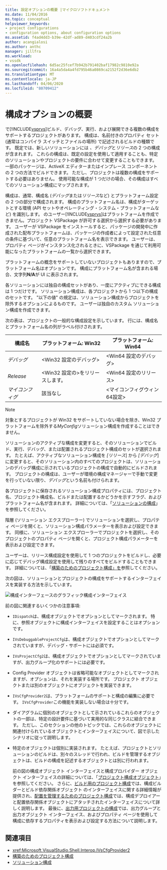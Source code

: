 ```yaml
---
title: 設定オプションの概要 |マイクロソフトドキュメント
ms.date: 11/04/2016
ms.topic: conceptual
helpviewer_keywords:
- project configurations
- configuration options, about configuration options
ms.assetid: f4ad4dd3-b39e-42df-ad89-d403cdf24a2b
author: acangialosi
ms.author: anthc
manager: jillfra
ms.workload:
- vssdk
ms.openlocfilehash: 6d5ac25fcef7b942b791402baf17982c9810e92a
ms.sourcegitcommit: 16a4a5da4a4fd795b46a0869ca2152f2d36e6db2
ms.translationtype: MT
ms.contentlocale: ja-JP
ms.lasthandoff: 04/06/2020
ms.locfileid: "80709412"
---
```

# <a name="configuration-options-overview"></a>構成オプションの概要
で[!INCLUDE[vsprvs](../../code-quality/includes/vsprvs_md.md)]ビルド、デバッグ、実行、および展開できる複数の構成をサポートするプロジェクトがあります。 構成は、名前付きのプロパティ セット (通常はコンパイラ スイッチとファイルの場所) で記述されるビルドの種類です。 既定では、新しいソリューションには *、デバッグ*と*リリース*の 2 つの構成が含まれます。 これらの構成は、既定の設定を使用して適用することも、特定のソリューションやプロジェクトの要件に合わせて変更することもできます。 一部のパッケージは、ActiveX エディターまたはインプレース コンポーネントの 2 つの方法でビルドできます。 ただし、プロジェクトは複数の構成をサポートする必要はありません。 使用可能な構成が 1 つだけの場合、その構成はすべてのソリューション構成にマップされます。

 構成は、通常、構成名 (*デバッグ*または*リリース*など) とプラットフォーム設定の 2 つの部分で構成されます。 構成のプラットフォーム名は、構成がターゲットとする環境 (API セットやオペレーティング・システム・プラットフォームなど) を識別します。 のユーザー[!INCLUDE[vsprvs](../../code-quality/includes/vsprvs_md.md)]はプラットフォームを作成できません。プロジェクト VSPackage が許可する選択から選択する必要があります。 ユーザーが VSPackage をインストールすると、パッケージの開発中に作成された配布プラットフォームは、パッケージの作成者によって設定された任意の条件に基づいて、任意のプラットフォーム名を表示できます。 ユーザーは、プロパティ ページがインスタンス化されるときに、VSPackage を通じて利用可能になったプラットフォームの一覧から選択できます。

 プラットフォームの概念をサポートしていないプロジェクトもありますので、プラットフォーム名はオプションです。 構成にプラットフォーム名が含まれる場合、文字列**N/A**が UI に表示されます。

 各ソリューションには独自の構成セットがあり、一度にアクティブにできる構成は 1 つだけです。 ソリューション構成は、各プロジェクトから 1 つ以下の構成のセットです。 "以下の値" の規定は、ソリューション構成からプロジェクトを除外するオプションによるものです。 ユーザーは独自のカスタム ソリューション構成を作成できます。

 次の表は、プロジェクトの一般的な構成設定を示しています。 行には、構成名とプラットフォーム名の列がラベル付けされます。

|構成名|プラットフォーム: Win32|プラットフォーム: Win64|
|------------------------|----------------------|----------------------|
|*デバッグ*|\<Win32 設定のデバッグ>|\<Win64 設定のデバッグ>|
|*Release*|\<Win32 設定の>をリリースします。|\<Win64 設定のリリース>|
|*マイコンフィグ*|該当なし|\<マイコンフィグウィン64設定>|

> [!NOTE]
> 対象とするプロジェクトが Win32 をサポートしていない場合を除き、Win32 プラットフォームを除外する*MyConfig*ソリューション構成を作成することはできません。

 ソリューションのアクティブな構成を変更すると、そのソリューションでビルド、実行、デバッグ、または配置されるプロジェクト構成のセットが選択されます。 たとえば、アクティブなソリューション構成を *[リリース*] から *[デバッグ*] に変更すると、そのソリューション内のすべてのプロジェクトは、ソリューションのデバッグ構成に示されているプロジェクトの構成で自動的にビルドされます。 プロジェクトの構成は、ユーザーが環境の構成マネージャーで手動で変更を行っていない限り、*デバッグ*という名前も付けられます。

 各プロジェクトに保存されるソリューション構成プロパティには、プロジェクト名、プロジェクト構成名、ビルドまたは配置するかどうかを示すフラグ、およびプラットフォーム名が含まれます。 詳細については、「[ソリューションの構成](../../extensibility/internals/solution-configuration.md)」を参照してください。

 階層 (ソリューション エクスプローラー) でソリューションを選択し、プロパティ ページを開くと、ソリューション構成パラメーターを表示および設定できます。 同様に、ソリューション エクスプローラーでプロジェクトを選択し、そのプロジェクトのプロパティ ページを開くと、プロジェクト構成パラメーターを表示および設定できます。

 ユーザーは、リリース構成設定を使用して 1 つのプロジェクトをビルドし、必要に応じてデバッグ構成設定を使用して残りのすべてをビルドすることもできます。 詳細については、「[構築のためのプロジェクト構成」を](../../extensibility/internals/project-configuration-for-building.md)参照してください。

 次の図は、ソリューションとプロジェクトの構成をサポートするインターフェイスを実装する方法を示しています。

 ![構成インターフェースのグラフィック](../../extensibility/internals/media/vsconfiginterfaces.gif "インターフェイス")構成インターフェイス

 前の図に関連するいくつかの注意事項:

- `IDispatch`は、構成オブジェクトでオプションとしてマークされます。 特に、参照オブジェクトに構成インターフェイスを設定することはオプションです。

- `IVsDebuggableProjectCfg`は、構成オブジェクトでオプションとしてマークされていますが、デバッグ・サポートには必須です。

- `IVsProjectCfg2`は、構成オブジェクトでオプションとしてマークされていますが、出力グループ化のサポートには必要です。

- Config Provider オブジェクトは省略可能なオブジェクトとしてマークされますが、オプションは、それを実装する場所です。 プロジェクト オブジェクトまたは別のオブジェクトにオブジェクトを実装できます。

- `IVsCfgProvider2`は、プラットフォームのサポートと構成の編集に必要です。 `IVsCfgProvider`この機能を実装しない場合は十分です。

- ダイアグラムに個別のオブジェクトとして示されているこれらのオブジェクトの一部は、特定の設計要件に基づいて実用的な同じクラスに結合できます。 ただし、このセクションの他のトピックでは、これらのオブジェクトに関連付けられているオブジェクトとインターフェイスについて、図で示したシナリオに従って説明します。

- 特定のオブジェクトは個別に実装されます。 たとえば、プロジェクトとソリューションのビルドは、別々のスレッドで行われ、ビルドを管理するオブジェクトは、ビルドの構成を記述するオブジェクトとは別に行われます。

  前の図の構成オブジェクト インターフェイスと構成プロバイダー オブジェクト インターフェイスの詳細については、「[プロジェクト構成オブジェクト](../../extensibility/internals/project-configuration-object.md)」を参照してください。 さらに、[ビルド用のプロジェクト構成](../../extensibility/internals/project-configuration-for-building.md)では、構成ビルダーとビルド依存関係オブジェクト のインターフェイスに関する詳細情報が提供され、[配置を管理するためのプロジェクト構成](../../extensibility/internals/project-configuration-for-managing-deployment.md)では、構成デプロイアーと配置依存関係オブジェクトにアタッチされたインターフェイスについて詳しく説明します。 最後に、[出力用プロジェクトの構成](../../extensibility/internals/project-configuration-for-output.md)では、出力グループと出力オブジェクト インターフェイス、およびプロパティ ページを使用して構成に依存するプロパティを表示および設定する方法について説明します。

## <a name="see-also"></a>関連項目
- <xref:Microsoft.VisualStudio.Shell.Interop.IVsCfgProvider2>
- [構築のためのプロジェクト構成](../../extensibility/internals/project-configuration-for-building.md)
- [ソリューション構成](../../extensibility/internals/solution-configuration.md)
